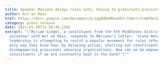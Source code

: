 ```yaml
---
title: Speaker Mariano delays rules vote, bowing to grassroots pressure
author: Act on Mass
href: https://docs.google.com/document/d/1qgQdbwMOvaVD3-CkDnlrJr4APQniWO8tUPQ434Oo4Us/edit?usp=sharing
category: press_release
date: 2021-01-28T22:50:49.219Z
extract: "\"Miriam Siegel, a constituent from the 5th Middlesex district and
  volunteer with Act on Mass, responds to Mariano’s letter: 'State House
  leadership is attempting to resist a popular movement for rules reform the
  only way they know how: by delaying action, shutting out constituents, and
  disempowering grassroots advocacy organizations. How can we be empowered as
  constituents if we are constantly kept in the dark?'\""
---
```

